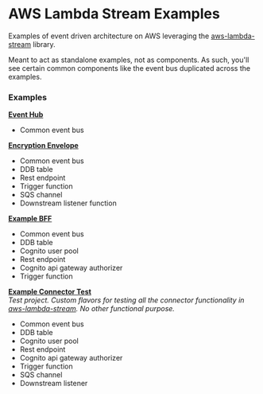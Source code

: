 # AWS Lambda Stream Examples
Examples of event driven architecture on AWS leveraging the [aws-lambda-stream](https://github.com/jgilbert01/aws-lambda-stream) library.  
  
Meant to act as standalone examples, not as components. As such, you'll see certain common components like the event bus duplicated across the examples.
  
### Examples
**[Event Hub](/example-event-hub/)** 
- Common event bus

**[Encryption Envelope](/example-encryption/)**
- Common event bus
- DDB table
- Rest endpoint
- Trigger function
- SQS channel
- Downstream listener function

**[Example BFF](/example-bff/)**
- Common event bus
- DDB table
- Cognito user pool
- Rest endpoint
- Cognito api gateway authorizer
- Trigger function

**[Example Connector Test](/example-connector-test/)**  
*Test project. Custom flavors for testing all the connector functionality in [aws-lambda-stream](https://github.com/jgilbert01/aws-lambda-stream). No other functional purpose.*
- Common event bus
- DDB table
- Cognito user pool
- Rest endpoint
- Cognito api gateway authorizer
- Trigger function
- SQS channel
- Downstream listener